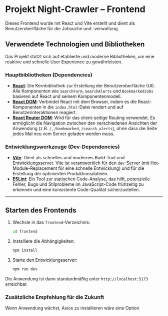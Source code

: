 # Projekt Night-Crawler – Frontend

Dieses Frontend wurde mit React und Vite erstellt und dient als Benutzeroberfläche für die Jobsuche und -verwaltung.

## Verwendete Technologien und Bibliotheken

Das Projekt stützt sich auf etablierte und moderne Bibliotheken, um eine reaktive und schnelle User Experience zu gewährleisten.

### Hauptbibliotheken (Dependencies)

*   **[React](https://react.dev/)**: Die Kernbibliothek zur Erstellung der Benutzeroberfläche (UI). Alle Komponenten wie `SearchForm`, `SearchAlerts` und `BookmarkedJobs` basieren auf React und seinem Komponentenmodell.
*   **[React DOM](https://react.dev/reference/react-dom)**: Verbindet React mit dem Browser, indem es die React-Komponenten in die `index.html`-Datei rendert und auf Benutzerinteraktionen reagiert.
*   **[React Router DOM](https://reactrouter.com/)**: Wird für das client-seitige Routing verwendet. Es ermöglicht die Navigation zwischen den verschiedenen Ansichten der Anwendung (z.B. `/`, `/bookmarked`, `/search_alerts`), ohne dass die Seite jedes Mal neu vom Server geladen werden muss.

### Entwicklungswerkzeuge (Dev-Dependencies)

*   **[Vite](https://vitejs.dev/)**: Dient als schnelles und modernes Build-Tool und Entwicklungsserver. Vite ist verantwortlich für den `dev`-Server (mit Hot-Module-Replacement für eine schnelle Entwicklung) und für die Erstellung der optimierten Produktionsdateien.
*   **[ESLint](https://eslint.org/)**: Ein Tool zur statischen Code-Analyse, das hilft, potenzielle Fehler, Bugs und Stilprobleme im JavaScript-Code frühzeitig zu erkennen und eine konsistente Code-Qualität sicherzustellen.

---

## Starten des Frontends

1.  Wechsle in das `frontend`-Verzeichnis:
    ```bash
    cd frontend
    ```

2.  Installiere die Abhängigkeiten:
    ```bash
    npm install
    ```

3.  Starte den Entwicklungsserver:
    ```bash
    npm run dev
    ```

Die Anwendung ist dann standardmäßig unter `http://localhost:5173` erreichbar.

### Zusätzliche Empfehlung für die Zukunft
Wenn Anwendung wächst, Axios zu installieren wäre eine Option